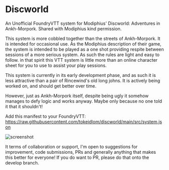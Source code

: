 # Discworld
An Unofficial FoundryVTT system for Modiphius' Discworld: Adventures in Ankh-Morpork. Shared with Modiphius kind permission.

This system is more cobbled together than the streets of Ankh-Morpork. It is intended for occasional use. As the Modiphius description of their game, the system is intended to be played as a one shot providing respite between sessions of a more serious system. As such the rules are light and easy to follow. in that spirit this VTT system is little more than an online character sheet for you to use to assist your play sessions.

This system is currently in its early development phase, and as such it is less attractive than a pair of Rincewind's old long johns. It is actively being worked on, and should get better over time.

However, just as Ankh-Morpork itself, despite being ugly it somehow manages to defy logic and works anyway. Maybe only because no one told it that it shouldn't!

Add this manifest to your FoundryVTT: https://raw.githubusercontent.com/tokeidlom/discworld/main/src/system.json

![screenshot](https://github.com/user-attachments/assets/b6e80dcc-4b33-43ff-b07e-884c9e6f8fb5)

It terms of collaboration or support, I'm open to suggestions for improvement, code submissions, PRs and generally anything that makes this better for everyone! If you do want to PR, please do that onto the develop branch.
